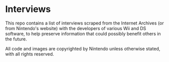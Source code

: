 # Interviews
This repo contains a list of interviews scraped from the Internet Archives (or from Nintendo's website) with the developers of various Wii and DS software, to help preserve information that could possibly benefit others in the future.

All code and images are copyrighted by Nintendo unless otherwise stated, with all rights reserved.
